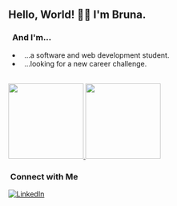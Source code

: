 <!-- ### Hi there 👋 -->

<!--
Here are some ideas to get you started:

- 🔭 I’m currently working on ...
- 🌱 I’m currently learning ...
- 👯 I’m looking to collaborate on ...
- 🤔 I’m looking for help with ...
- 💬 Ask me about ...
- 📫 How to reach me: ...
- 😄 Pronouns: ...
- ⚡ Fun fact: ...
-->
<h2> Hello, World! 👩‍💻 I'm Bruna.</h2>

<h3> &nbsp; And I'm... </h3>

- &nbsp; ...a software and web development student.
- &nbsp; ...looking for a new career challenge.
<br/>

<a href="https://github.com/andradebru">
  <img height="150em" src="https://github-readme-stats.vercel.app/api?username=andradebru&theme=dark&show_icons=true" />
  <img height="150em" src="https://github-readme-stats.vercel.app/api/top-langs/?username=andradebru&theme=dark&layout=compact" />
</a>

<br/>

<h3> &nbsp;Connect with Me </h3>

<p>
<a href="https://www.linkedin.com/in/abrunaandrade/"><img alt="LinkedIn" src="https://img.shields.io/badge/LinkedIn-abrunaandrade-blue?style=flat-square&logo=linkedin"></a>
</p>

